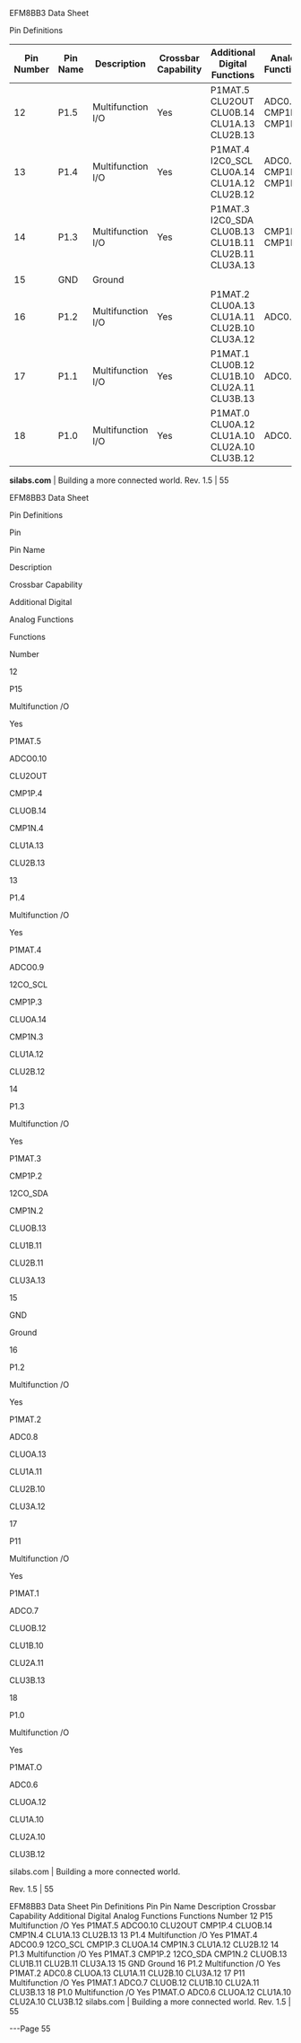 EFM8BB3 Data Sheet

Pin Definitions




|Pin<br>Number|Pin Name|Description|Crossbar Capability|Additional Digital<br>Functions|Analog Functions|
|---|---|---|---|---|---|
|12|P1.5|Multifunction I/O|Yes|P1MAT.5<br>CLU2OUT<br>CLU0B.14<br>CLU1A.13<br>CLU2B.13|ADC0.10<br>CMP1P.4<br>CMP1N.4|
|13|P1.4|Multifunction I/O|Yes|P1MAT.4<br>I2C0_SCL<br>CLU0A.14<br>CLU1A.12<br>CLU2B.12|ADC0.9<br>CMP1P.3<br>CMP1N.3|
|14|P1.3|Multifunction I/O|Yes|P1MAT.3<br>I2C0_SDA<br>CLU0B.13<br>CLU1B.11<br>CLU2B.11<br>CLU3A.13|CMP1P.2<br>CMP1N.2|
|15|GND|Ground||||
|16|P1.2|Multifunction I/O|Yes|P1MAT.2<br>CLU0A.13<br>CLU1A.11<br>CLU2B.10<br>CLU3A.12|ADC0.8|
|17|P1.1|Multifunction I/O|Yes|P1MAT.1<br>CLU0B.12<br>CLU1B.10<br>CLU2A.11<br>CLU3B.13|ADC0.7|
|18|P1.0|Multifunction I/O|Yes|P1MAT.0<br>CLU0A.12<br>CLU1A.10<br>CLU2A.10<br>CLU3B.12|ADC0.6|


**silabs.com** | Building a more connected world. Rev. 1.5 | 55



EFM8BB3 Data Sheet

Pin Definitions

Pin

Pin Name

Description

Crossbar Capability

Additional Digital

Analog Functions

Functions

Number

12

P15

Multifunction /O

Yes

P1MAT.5

ADCO0.10

CLU2OUT

CMP1P.4

CLUOB.14

CMP1N.4

CLU1A.13

CLU2B.13

13

P1.4

Multifunction /O

Yes

P1MAT.4

ADCO0.9

12CO_SCL

CMP1P.3

CLUOA.14

CMP1N.3

CLU1A.12

CLU2B.12

14

P1.3

Multifunction /O

Yes

P1MAT.3

CMP1P.2

12CO_SDA

CMP1N.2

CLUOB.13

CLU1B.11

CLU2B.11

CLU3A.13

15

GND

Ground

16

P1.2

Multifunction /O

Yes

P1MAT.2

ADC0.8

CLUOA.13

CLU1A.11

CLU2B.10

CLU3A.12

17

P11

Multifunction /O

Yes

P1MAT.1

ADCO.7

CLUOB.12

CLU1B.10

CLU2A.11

CLU3B.13

18

P1.0

Multifunction /O

Yes

P1MAT.O

ADC0.6

CLUOA.12

CLU1A.10

CLU2A.10

CLU3B.12

silabs.com | Building a more connected world.

Rev. 1.5 | 55

EFM8BB3 Data Sheet
Pin Definitions
Pin Pin Name Description Crossbar Capability Additional Digital Analog Functions
Functions
Number
12 P15 Multifunction /O Yes P1MAT.5 ADCO0.10
CLU2OUT CMP1P.4
CLUOB.14 CMP1N.4
CLU1A.13
CLU2B.13
13 P1.4 Multifunction /O Yes P1MAT.4 ADCO0.9
12CO_SCL CMP1P.3
CLUOA.14 CMP1N.3
CLU1A.12
CLU2B.12
14 P1.3 Multifunction /O Yes P1MAT.3 CMP1P.2
12CO_SDA CMP1N.2
CLUOB.13
CLU1B.11
CLU2B.11
CLU3A.13
15 GND Ground
16 P1.2 Multifunction /O Yes P1MAT.2 ADC0.8
CLUOA.13
CLU1A.11
CLU2B.10
CLU3A.12
17 P11 Multifunction /O Yes P1MAT.1 ADCO.7
CLUOB.12
CLU1B.10
CLU2A.11
CLU3B.13
18 P1.0 Multifunction /O Yes P1MAT.O ADC0.6
CLUOA.12
CLU1A.10
CLU2A.10
CLU3B.12
silabs.com | Building a more connected world. Rev. 1.5 | 55


---Page 55 

